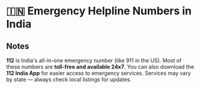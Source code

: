 # 🇮🇳 Emergency Helpline Numbers in India


## Notes

**112** is India's all-in-one emergency number (like 911 in the US).
Most of these numbers are **toll-free and available 24x7**.
You can also download the **112 India App** for easier access to emergency services.
Services may vary by state — always check local listings for updates.

